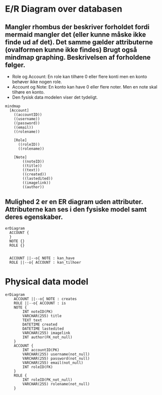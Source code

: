 # E/R Diagram over databasen
## Mangler rhombus der beskriver forholdet fordi mermaid mangler det (eller kunne måske ikke finde ud af det). Det samme gælder attributerne (ovalformen kunne ikke findes) Brugt også mindmap graphing. Beskrivelsen af forholdene følger.
- Role og Account: En role kan tilhøre 0 eller flere konti men en konto behøver ikke nogen role. 
- Account og Note: En konto kan have 0 eller flere noter. Men en note skal tilhøre en konto.  
- Den fysisk data modelen viser det tydeligt. 
```mermaid
mindmap
  [Account]
    ((accountID))
    ((username))
    ((password))
    ((email))
    ((rolename))
    
    [Role]
      ((roleID))
      ((rolename))
    
    [Note]
        ((noteID))
        ((title))
        ((text))
        ((created))
        ((lastedited))
        ((imagelink))
        ((author))
```
## Mulighed 2 er en ER diagram uden attributer. Attributerne kan ses i den fysiske model samt deres egenskaber. 
```mermaid
erDiagram
  ACCOUNT {
  }
  NOTE {}
  ROLE {}

  
  ACCOUNT ||--o{ NOTE : kan_have
  ROLE ||--o{ ACCOUNT : kan_tilhoer
```

# Physical data model

```mermaid
erDiagram
    ACCOUNT ||--o{ NOTE : creates
    ROLE ||--o{ ACCOUNT : is
    NOTE {
        INT noteID(PK)
        VARCHAR(255) title
        TEXT text
        DATETIME created
        DATETIME lastedited
        VARCHAR(255) imagelink
        INT author(FK_not_null)
    }
    ACCOUNT {
        INT accountID(PK)
        VARCHAR(255) username(not_null)
        VARCHAR(255) password(not_null)
        VARCHAR(255) email(not_null)
        INT roleID(FK)
    }
    ROLE {
        INT roleID(PK_not_null)
        VARCHAR(255) rolename(not_null)
    }

```